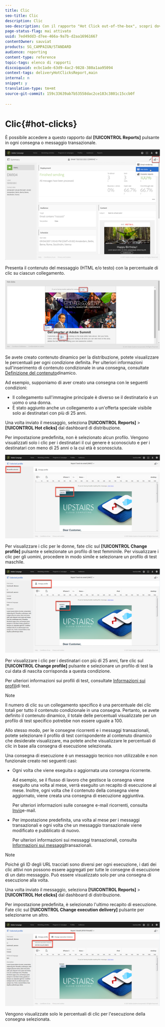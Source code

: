 ```yaml
---
title: Clic
seo-title: Clic
description: Clic
seo-description: Con il rapporto "Hot Click out-of-the-box", scopri dove il cliente ha fatto clic sulla tua consegna.
page-status-flag: mai attivato
uuid: 7ed49dd3-d7ee-466a-9a7b-d2aa16961667
contentOwner: sauviat
products: SG_CAMPAIGN/STANDARD
audience: reporting
content-type: reference
topic-tags: elenco di rapporti
discoiquuid: ecbc1ade-63d9-4ac2-9828-380a1aa95094
context-tags: deliveryHotClicksReport,main
internal: n
snippet: y
translation-type: tm+mt
source-git-commit: 159c33639ab7b53558dac2ce183c3801c15ccb0f

---
```



# Clic{#hot-clicks}

È possibile accedere a questo rapporto dal **[!UICONTROL Reports]** pulsante in ogni consegna o messaggio transazionale.

![](assets/delivery_reports_hot-clicks_4.png)

Presenta il contenuto del messaggio (HTML e/o testo) con la percentuale di clic su ciascun collegamento.

![](assets/delivery_reports_10.png)

Se avete creato contenuto dinamico per la distribuzione, potete visualizzare le percentuali per ogni condizione definita. Per ulteriori informazioni sull'inserimento di contenuto condizionale in una consegna, consultate [Definizione del contenuto](../../designing/using/personalization.md#defining-dynamic-content-in-an-email)dinamico.

Ad esempio, supponiamo di aver creato una consegna con le seguenti condizioni:

* Il collegamento sull'immagine principale è diverso se il destinatario è un uomo o una donna.
* È stato aggiunto anche un collegamento a un'offerta speciale visibile solo ai destinatari con più di 25 anni.

Una volta inviato il messaggio, seleziona **[!UICONTROL Reports]** &gt; **[!UICONTROL Hot clicks]** dal dashboard di distribuzione.

Per impostazione predefinita, non è selezionato alcun profilo. Vengono visualizzati solo i clic per i destinatari il cui genere è sconosciuto e per i destinatari con meno di 25 anni o la cui età è sconosciuta.

![](assets/delivery_reports_hot-clicks_1.png)

Per visualizzare i clic per le donne, fate clic sul **[!UICONTROL Change profile]** pulsante e selezionate un profilo di test femminile. Per visualizzare i clic per gli uomini, procedere in modo simile e selezionare un profilo di test maschile.

![](assets/delivery_reports_hot-clicks_2.png)

Per visualizzare i clic per i destinatari con più di 25 anni, fare clic sul **[!UICONTROL Change profile]** pulsante e selezionare un profilo di test la cui data di nascita corrisponda a questa condizione.

Per ulteriori informazioni sui profili di test, consultate [Informazioni sui profili](../../sending/using/managing-test-profiles-and-sending-proofs.md#about-test-profiles)di test.

>[!NOTE]
>
>Il numero di clic su un collegamento specifico è una percentuale dei clic totali per tutto il contenuto condizionale in una consegna. Pertanto, se avete definito il contenuto dinamico, il totale delle percentuali visualizzate per un profilo di test specifico potrebbe non essere uguale a 100.

Allo stesso modo, per le consegne ricorrenti e i messaggi transazionali, potete selezionare il profilo di test corrispondente al contenuto dinamico che desiderate visualizzare, ma potete anche visualizzare le percentuali di clic in base alla consegna di esecuzione selezionata.

Una consegna di esecuzione è un messaggio tecnico non utilizzabile e non funzionale creato nei seguenti casi:

* Ogni volta che viene eseguita o aggiornata una consegna ricorrente.

   Ad esempio, se il flusso di lavoro che gestisce la consegna viene eseguito una volta al mese, verrà eseguito un recapito di esecuzione al mese. Inoltre, ogni volta che il contenuto della consegna viene aggiornato, viene creata una consegna di esecuzione aggiuntiva.

   Per ulteriori informazioni sulle consegne e-mail ricorrenti, consulta [Invio](../../automating/using/email-delivery.md)e-mail.

* Per impostazione predefinita, una volta al mese per i messaggi transazionali e ogni volta che un messaggio transazionale viene modificato e pubblicato di nuovo.

   Per ulteriori informazioni sui messaggi transazionali, consulta [Informazioni sui messaggi](../../channels/using/about-transactional-messaging.md)transazionali.

>[!NOTE]
>
>Poiché gli ID degli URL tracciati sono diversi per ogni esecuzione, i dati dei clic attivi non possono essere aggregati per tutte le consegne di esecuzione di un dato messaggio. Può essere visualizzato solo per una consegna di esecuzione alla volta.

Una volta inviato il messaggio, seleziona **[!UICONTROL Reports]** &gt; **[!UICONTROL Hot clicks]** dal dashboard di distribuzione.

Per impostazione predefinita, è selezionato l'ultimo recapito di esecuzione. Fate clic sul **[!UICONTROL Change execution delivery]** pulsante per selezionarne un altro.

![](assets/delivery_reports_hot-clicks_3.png)

Vengono visualizzate solo le percentuali di clic per l'esecuzione della consegna selezionata.
